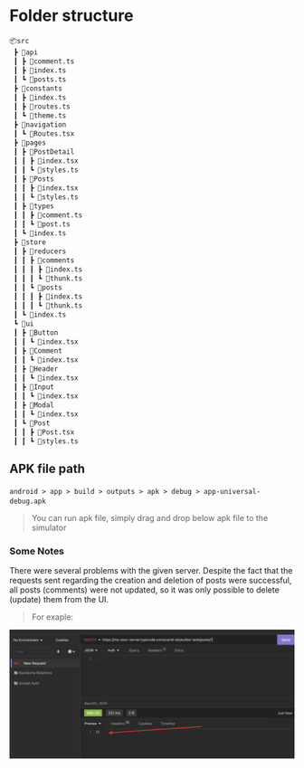 # Folder structure

```
📦src
 ┣ 📂api
 ┃ ┣ 📜comment.ts
 ┃ ┣ 📜index.ts
 ┃ ┗ 📜posts.ts
 ┣ 📂constants
 ┃ ┣ 📜index.ts
 ┃ ┣ 📜routes.ts
 ┃ ┗ 📜theme.ts
 ┣ 📂navigation
 ┃ ┗ 📜Routes.tsx
 ┣ 📂pages
 ┃ ┣ 📂PostDetail
 ┃ ┃ ┣ 📜index.tsx
 ┃ ┃ ┗ 📜styles.ts
 ┃ ┣ 📂Posts
 ┃ ┃ ┣ 📜index.tsx
 ┃ ┃ ┗ 📜styles.ts
 ┃ ┣ 📂types
 ┃ ┃ ┣ 📜comment.ts
 ┃ ┃ ┗ 📜post.ts
 ┃ ┗ 📜index.ts
 ┣ 📂store
 ┃ ┣ 📂reducers
 ┃ ┃ ┣ 📂comments
 ┃ ┃ ┃ ┣ 📜index.ts
 ┃ ┃ ┃ ┗ 📜thunk.ts
 ┃ ┃ ┗ 📂posts
 ┃ ┃ ┃ ┣ 📜index.ts
 ┃ ┃ ┃ ┗ 📜thunk.ts
 ┃ ┗ 📜index.ts
 ┗ 📂ui
 ┃ ┣ 📂Button
 ┃ ┃ ┗ 📜index.tsx
 ┃ ┣ 📂Comment
 ┃ ┃ ┗ 📜index.tsx
 ┃ ┣ 📂Header
 ┃ ┃ ┗ 📜index.tsx
 ┃ ┣ 📂Input
 ┃ ┃ ┗ 📜index.tsx
 ┃ ┣ 📂Modal
 ┃ ┃ ┗ 📜index.tsx
 ┃ ┗ 📂Post
 ┃ ┃ ┣ 📜Post.tsx
 ┃ ┃ ┗ 📜styles.ts
```

## APK file path

`android > app > build > outputs > apk > debug > app-universal-debug.apk`

> You can run apk file, simply drag and drop below apk file to the simulator

### Some Notes

There were several problems with the given server. Despite the fact that the requests sent regarding the creation and deletion of posts were successful, all posts (comments) were not updated, so it was only possible to delete (update) them from the UI.

> For exaple:

<img src="./src/issue/issue.jpg"/>

